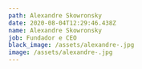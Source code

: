 ```yaml
---
path: Alexandre Skowronsky
date: 2020-08-04T12:29:46.438Z
name: Alexandre Skowronsky
job: Fundador e CEO
black_image: /assets/alexandre-.jpg
image: /assets/alexandre-.jpg
---
```

